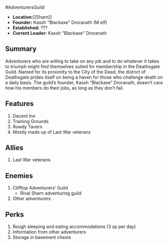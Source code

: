 #AdventurersGuild
* **Location:**[[Sharn]]
* **Founder:** Kassh "Blackaxe" Droranath (M elf)
* **Established:** ???
* **Current Leader:** Kassh "Blackaxe" Droranath

## Summary
Adventurers who are willing to take on any job and to do whatever it takes to triumph might find themselves suited for membership in the Deathsgate Guild. Named for its proximity to the City of the Dead, the district of Deathsgate prides itself on being a haven for those who challenge death on a daily basis. The guild’s founder, Kassh “Blackaxe” Droranath, doesn’t care how his members do their jobs, as long as they don’t fail.

## Features

1. Decent Inn
2. Training Grounds
3. Rowdy Tavern
4. Mostly made up of Last War veterans

## Allies

1. Last War veterans

## Enemies

1. Clifftop Adventurers’ Guild
    - Rival Sharn adventuring guild
2. Other adventurers

## Perks

1. Rough sleeping and eating accommodations (3 sp per day)
2. Information from other adventurers
3. Storage in basement chests